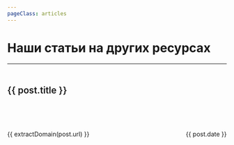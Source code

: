 ```yaml
---
pageClass: articles
---
```


# Наши статьи на других ресурсах

------

<div v-for="(post, i) in posts" :key="i" class="post">
    <h3 class="title">
        <a :href="post.url" target="_blank" class="vp-external-link-icon">
        {{ post.title }}
        </a>
    </h3>
    <div class="content">
        <div class="image">
            <img :src="post.imageUrl" />
        </div>
        <div class="desc" v-html="post.desc">
        </div>
    </div>
    <div class="footer">
        <div class="source">
            <a :href="post.url" target="_blank" class="vp-external-link-icon">
                {{ extractDomain(post.url) }}
            </a>
        </div>
        <div class="date">
            {{ post.date }}
        </div>
    </div>
</div>

<script setup>
    import { ref } from "vue";
    import { data as posts } from "./posts.data.js";
    const d = ref("some");

    function extractDomain(url) {
        if (!url) {
            return "";
        }
        // Remove protocol (http://, https://) if present
        const protocolIdx = url.indexOf('://');
        if (protocolIdx !== -1) {
            url = url.slice(protocolIdx + 3);
        }

        // Remove path and query parameters
        const pathIdx = url.indexOf('/');
        if (pathIdx !== -1) {
            url = url.slice(0, pathIdx);
        }

        // Split by dots and get the last two elements
        const domainParts = url.split('.').slice(-2);

        // Join the domain parts and return
        return domainParts.join('.');
    }

</script>

<style lang="css" scoped>
    .post {
        border-bottom: 1px solid var(--vp-c-border);
        margin: 1rem 0 2rem;
        .title {
            font-size: 1.3rem;
            font-weight: 600;
            border-bottom: 1px solid var(--vp-c-divider);
            margin: 3rem 0 1rem;
            padding-bottom: 1rem;
            a {
                text-decoration: none;
                color: var(--vp-c-text-2);
                transition: color 0.3s easy-out;
                &:hover {
                    color: var(--vp-c-text-1);
                }
            }
        }
        .content {
            display: flex;
            .image {
                flex: 1 1 30%;
                margin: 0 1rem 1rem 0;
            }
            .desc {
                flex: 1 1 70%;
            }
            @media (max-width: 768px) {
                & {
                    flex-direction: column;
                }
            }

        }
        .footer {
            display: flex;
            justify-content: space-between;
            padding: 2rem 0 0.5rem;
            color: var(--vp-c-text-3);
            a {
                color: var(--vp-c-text-3);
            }
        }

    }

</style>
